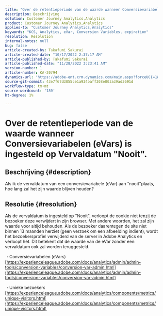 ```yaml
---
title: "Over de retentieperiode van de waarde wanneer Conversievariabelen (eVars) is ingesteld op de vervaldatum \"Nooit\"."
description: Beschrijving
solution: Customer Journey Analytics,Analytics
product: Customer Journey Analytics,Analytics
applies-to: "Customer Journey Analytics,Analytics"
keywords: "KCS, Analytics, eVar, Conversion Variables, expiration"
resolution: Resolution
internal-notes: null
bug: false
article-created-by: Takafumi Sakurai
article-created-date: "10/17/2022 2:37:17 AM"
article-published-by: Takafumi Sakurai
article-published-date: "11/28/2022 3:23:41 AM"
version-number: 1
article-number: KA-20794
dynamics-url: "https://adobe-ent.crm.dynamics.com/main.aspx?forceUCI=1&pagetype=entityrecord&etn=knowledgearticle&id=730c1297-c44d-ed11-bba2-000d3a5c1bcc"
source-git-commit: 43e7f67d3855ce1a934baff208e003a39ad3691d
workflow-type: tm+mt
source-wordcount: '180'
ht-degree: 1%

---
```


# Over de retentieperiode van de waarde wanneer Conversievariabelen (eVars) is ingesteld op Vervaldatum &quot;Nooit&quot;.

## Beschrijving {#description}

Als ik de vervaldatum van een conversievariabele (eVar) aan &quot;nooit&quot;plaats, hoe lang zal het zijn waarde blijven houden?

## Resolutie {#resolution}


Als de vervaldatum is ingesteld op &quot;Nooit&quot;, verloopt de cookie niet tenzij de bezoeker deze verwijdert in zijn browser. Met andere woorden, het zal zijn waarde voor altijd behouden. Als de bezoeker daarentegen de site niet binnen 13 maanden herziet (geen verzoek om een afbeelding indient), wordt het bezoekersprofiel verwijderd van de server in Adobe Analytics en verloopt het. Dit betekent dat de waarde van de eVar zonder een vervaldatum ook zal worden teruggesteld.

・Conversievariabelen (eVars)
[https://experienceleague.adobe.com/docs/analytics/admin/admin-tools/conversion-variables/conversion-var-admin.html](https://experienceleague.adobe.com/docs/analytics/admin/admin-tools/conversion-variables/conversion-var-admin.html)

・Unieke bezoekers
[https://experienceleague.adobe.com/docs/analytics/components/metrics/unique-visitors.html](https://experienceleague.adobe.com/docs/analytics/components/metrics/unique-visitors.html)
